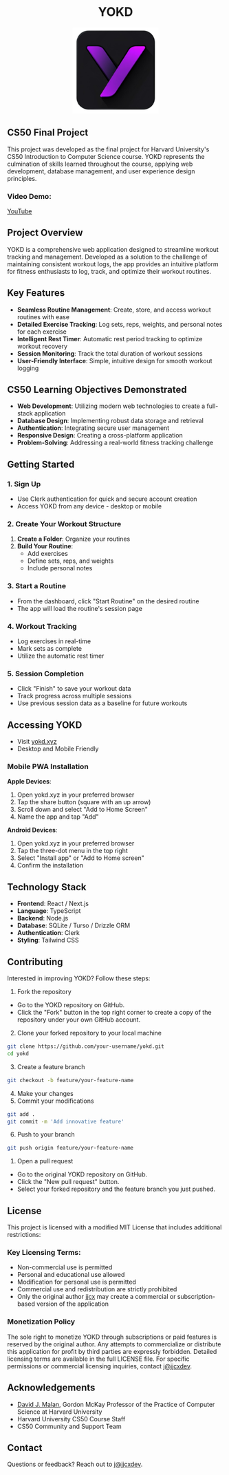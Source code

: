 <div align="center"> 
   <h1>YOKD</h1>
   </div>
<div align="center">
    <img src="/public/icons/icon-512x512.png" alt="YOKD Logo" width="200"/>
</div>

## CS50 Final Project

This project was developed as the final project for Harvard University's CS50 Introduction to Computer Science course. YOKD represents the culmination of skills learned throughout the course, applying web development, database management, and user experience design principles.

### Video Demo:
<a href="https://youtu.be/Tlk_5uLrk9A">YouTube</a>

## Project Overview

YOKD is a comprehensive web application designed to streamline workout tracking and management. Developed as a solution to the challenge of maintaining consistent workout logs, the app provides an intuitive platform for fitness enthusiasts to log, track, and optimize their workout routines.

## Key Features

- **Seamless Routine Management**: Create, store, and access workout routines with ease
- **Detailed Exercise Tracking**: Log sets, reps, weights, and personal notes for each exercise
- **Intelligent Rest Timer**: Automatic rest period tracking to optimize workout recovery
- **Session Monitoring**: Track the total duration of workout sessions
- **User-Friendly Interface**: Simple, intuitive design for smooth workout logging

## CS50 Learning Objectives Demonstrated

- **Web Development**: Utilizing modern web technologies to create a full-stack application
- **Database Design**: Implementing robust data storage and retrieval
- **Authentication**: Integrating secure user management
- **Responsive Design**: Creating a cross-platform application
- **Problem-Solving**: Addressing a real-world fitness tracking challenge

## Getting Started

### 1. Sign Up
- Use Clerk authentication for quick and secure account creation
- Access YOKD from any device - desktop or mobile

### 2. Create Your Workout Structure
1. **Create a Folder**: Organize your routines
2. **Build Your Routine**: 
   - Add exercises
   - Define sets, reps, and weights
   - Include personal notes

### 3. Start a Routine
- From the dashboard, click "Start Routine" on the desired routine
- The app will load the routine's session page

### 4. Workout Tracking
- Log exercises in real-time
- Mark sets as complete
- Utilize the automatic rest timer

### 5. Session Completion
- Click "Finish" to save your workout data
- Track progress across multiple sessions
- Use previous session data as a baseline for future workouts

## Accessing YOKD

- Visit [yokd.xyz](https://yokd.xyz)
- Desktop and Mobile Friendly

### Mobile PWA Installation

**Apple Devices**:
1. Open yokd.xyz in your preferred browser
2. Tap the share button (square with an up arrow)
3. Scroll down and select "Add to Home Screen"
4. Name the app and tap "Add"

**Android Devices**:
1. Open yokd.xyz in your preferred browser
2. Tap the three-dot menu in the top right
3. Select "Install app" or "Add to Home screen"
4. Confirm the installation

## Technology Stack

- **Frontend**: React / Next.js
- **Language**: TypeScript
- **Backend**: Node.js
- **Database**: SQLite / Turso / Drizzle ORM
- **Authentication**: Clerk
- **Styling**: Tailwind CSS

## Contributing

Interested in improving YOKD? Follow these steps:

1. Fork the repository
- Go to the YOKD repository on GitHub.
- Click the "Fork" button in the top right corner to create a copy of the repository under your own GitHub account.
2. Clone your forked repository to your local machine
```bash
git clone https://github.com/your-username/yokd.git
cd yokd
```
3. Create a feature branch
```bash
git checkout -b feature/your-feature-name
```
4. Make your changes
5. Commit your modifications
```bash
git add .
git commit -m 'Add innovative feature'
```
6. Push to your branch
```bash
git push origin feature/your-feature-name
```
1. Open a pull request
- Go to the original YOKD repository on GitHub.
- Click the "New pull request" button.
- Select your forked repository and the feature branch you just pushed.

## License
This project is licensed with a modified MIT License that includes additional restrictions:
### Key Licensing Terms:

- Non-commercial use is permitted
- Personal and educational use allowed
- Modification for personal use is permitted
- Commercial use and redistribution are strictly prohibited
- Only the original author <a href="https://github.com/jjcxdev">jjcx</a> may create a commercial or subscription-based version of the application

### Monetization Policy
The sole right to monetize YOKD through subscriptions or paid features is reserved by the original author. Any attempts to commercialize or distribute this application for profit by third parties are expressly forbidden.
Detailed licensing terms are available in the full LICENSE file. For specific permissions or commercial licensing inquiries, contact <a href="mailto:j@jjcxdev">j@jjcxdev</a>.

## Acknowledgements
- <a href="https://cs.harvard.edu/malan/">David J. Malan</a>, Gordon McKay Professor of the Practice of Computer Science at Harvard University
- Harvard University CS50 Course Staff
- CS50 Community and Support Team

## Contact
Questions or feedback? Reach out to <a href="mailto:j@jjcxdev">j@jjcxdev</a>.
